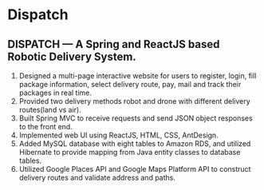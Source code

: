 # Dispatch
## DISPATCH — A Spring and ReactJS based Robotic Delivery System. 
1. Designed a multi-page interactive website for users to register, login, fill package information, select delivery route, pay, mail and track their packages in real time.
2. Provided two delivery methods robot and drone with different delivery routes(land vs air).
3. Built Spring MVC to receive requests and send JSON object responses to the front end.
4. Implemented web UI using ReactJS, HTML, CSS, AntDesign.
5. Added MySQL database with eight tables to Amazon RDS, and utilized Hibernate to provide mapping from Java entity classes to database tables.
6. Utilized Google Places API and Google Maps Platform API to construct delivery routes and validate address and paths.
